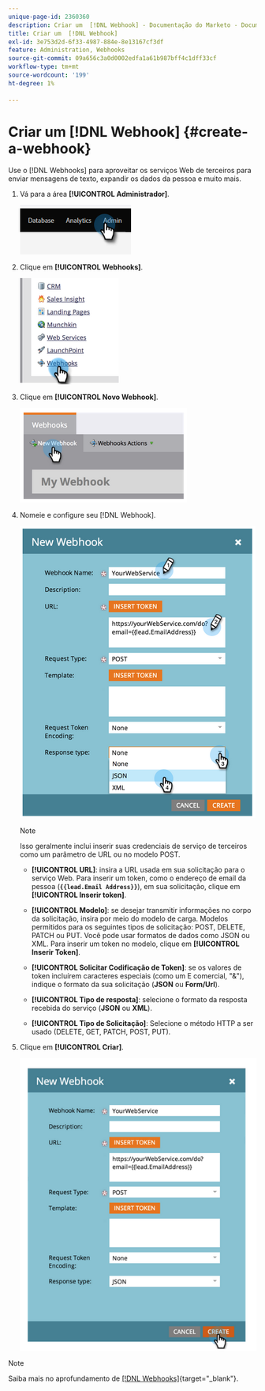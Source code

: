 ```yaml
---
unique-page-id: 2360360
description: Criar um  [!DNL Webhook] - Documentação do Marketo - Documentação do produto
title: Criar um  [!DNL Webhook]
exl-id: 3e753d2d-6f33-4987-884e-8e13167cf3df
feature: Administration, Webhooks
source-git-commit: 09a656c3a0d0002edfa1a61b987bff4c1dff33cf
workflow-type: tm+mt
source-wordcount: '199'
ht-degree: 1%

---
```


# Criar um [!DNL Webhook] {#create-a-webhook}

Use o [!DNL Webhooks] para aproveitar os serviços Web de terceiros para enviar mensagens de texto, expandir os dados da pessoa e muito mais.

1. Vá para a área **[!UICONTROL Administrador]**.

   ![](assets/create-a-webhook-1.png)

1. Clique em **[!UICONTROL Webhooks]**.

   ![](assets/create-a-webhook-2.png)

1. Clique em **[!UICONTROL Novo Webhook]**.

   ![](assets/create-a-webhook-3.png)

1. Nomeie e configure seu [!DNL Webhook].

   ![](assets/create-a-webhook-4.png)

   >[!NOTE]
   >
   >Isso geralmente inclui inserir suas credenciais de serviço de terceiros como um parâmetro de URL ou no modelo POST.

   * **[!UICONTROL URL]**: insira a URL usada em sua solicitação para o serviço Web. Para inserir um token, como o endereço de email da pessoa (**`{{lead.Email Address}}`**), em sua solicitação, clique em **[!UICONTROL Inserir token]**.

   * **[!UICONTROL Modelo]**: se desejar transmitir informações no corpo da solicitação, insira por meio do modelo de carga. Modelos permitidos para os seguintes tipos de solicitação: POST, DELETE, PATCH ou PUT. Você pode usar formatos de dados como JSON ou XML. Para inserir um token no modelo, clique em **[!UICONTROL Inserir Token]**.

   * **[!UICONTROL Solicitar Codificação de Token]**: se os valores de token incluírem caracteres especiais (como um E comercial, &quot;&amp;&quot;), indique o formato da sua solicitação (**JSON** ou **Form/Url**).

   * **[!UICONTROL Tipo de resposta]**: selecione o formato da resposta recebida do serviço (**JSON** ou **XML**).

   * **[!UICONTROL Tipo de Solicitação]**: Selecione o método HTTP a ser usado (DELETE, GET, PATCH, POST, PUT).

1. Clique em **[!UICONTROL Criar]**.

   ![](assets/create-a-webhook-5.png)

>[!NOTE]
>
>Saiba mais no aprofundamento de [[!DNL Webhooks]](https://experienceleague.adobe.com/pt-br/docs/marketo-developer/marketo/webhooks/webhooks){target="_blank"}.
